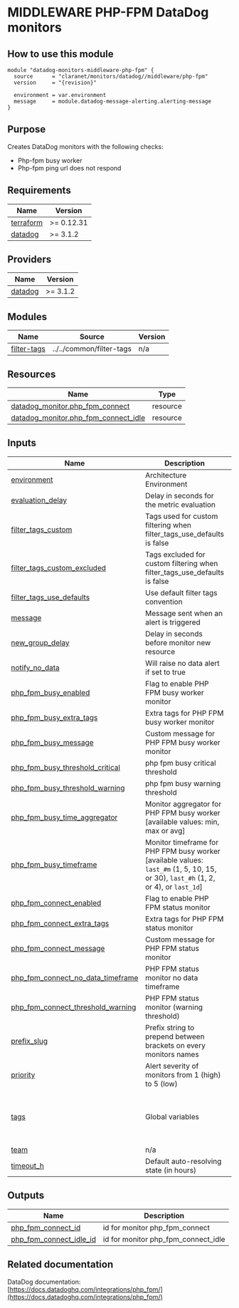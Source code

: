 # MIDDLEWARE PHP-FPM DataDog monitors

## How to use this module

```hcl
module "datadog-monitors-middleware-php-fpm" {
  source      = "claranet/monitors/datadog//middleware/php-fpm"
  version     = "{revision}"

  environment = var.environment
  message     = module.datadog-message-alerting.alerting-message
}

```

## Purpose

Creates DataDog monitors with the following checks:

- Php-fpm busy worker
- Php-fpm ping url does not respond

<!-- BEGIN_TF_DOCS -->
## Requirements

| Name | Version |
|------|---------|
| <a name="requirement_terraform"></a> [terraform](#requirement\_terraform) | >= 0.12.31 |
| <a name="requirement_datadog"></a> [datadog](#requirement\_datadog) | >= 3.1.2 |

## Providers

| Name | Version |
|------|---------|
| <a name="provider_datadog"></a> [datadog](#provider\_datadog) | >= 3.1.2 |

## Modules

| Name | Source | Version |
|------|--------|---------|
| <a name="module_filter-tags"></a> [filter-tags](#module\_filter-tags) | ../../common/filter-tags | n/a |

## Resources

| Name | Type |
|------|------|
| [datadog_monitor.php_fpm_connect](https://registry.terraform.io/providers/DataDog/datadog/latest/docs/resources/monitor) | resource |
| [datadog_monitor.php_fpm_connect_idle](https://registry.terraform.io/providers/DataDog/datadog/latest/docs/resources/monitor) | resource |

## Inputs

| Name | Description | Type | Default | Required |
|------|-------------|------|---------|:--------:|
| <a name="input_environment"></a> [environment](#input\_environment) | Architecture Environment | `string` | n/a | yes |
| <a name="input_evaluation_delay"></a> [evaluation\_delay](#input\_evaluation\_delay) | Delay in seconds for the metric evaluation | `number` | `15` | no |
| <a name="input_filter_tags_custom"></a> [filter\_tags\_custom](#input\_filter\_tags\_custom) | Tags used for custom filtering when filter\_tags\_use\_defaults is false | `string` | `"*"` | no |
| <a name="input_filter_tags_custom_excluded"></a> [filter\_tags\_custom\_excluded](#input\_filter\_tags\_custom\_excluded) | Tags excluded for custom filtering when filter\_tags\_use\_defaults is false | `string` | `""` | no |
| <a name="input_filter_tags_use_defaults"></a> [filter\_tags\_use\_defaults](#input\_filter\_tags\_use\_defaults) | Use default filter tags convention | `string` | `"true"` | no |
| <a name="input_message"></a> [message](#input\_message) | Message sent when an alert is triggered | `any` | n/a | yes |
| <a name="input_new_group_delay"></a> [new\_group\_delay](#input\_new\_group\_delay) | Delay in seconds before monitor new resource | `number` | `300` | no |
| <a name="input_notify_no_data"></a> [notify\_no\_data](#input\_notify\_no\_data) | Will raise no data alert if set to true | `bool` | `true` | no |
| <a name="input_php_fpm_busy_enabled"></a> [php\_fpm\_busy\_enabled](#input\_php\_fpm\_busy\_enabled) | Flag to enable PHP FPM busy worker monitor | `string` | `"true"` | no |
| <a name="input_php_fpm_busy_extra_tags"></a> [php\_fpm\_busy\_extra\_tags](#input\_php\_fpm\_busy\_extra\_tags) | Extra tags for PHP FPM busy worker monitor | `list(string)` | `[]` | no |
| <a name="input_php_fpm_busy_message"></a> [php\_fpm\_busy\_message](#input\_php\_fpm\_busy\_message) | Custom message for PHP FPM busy worker monitor | `string` | `""` | no |
| <a name="input_php_fpm_busy_threshold_critical"></a> [php\_fpm\_busy\_threshold\_critical](#input\_php\_fpm\_busy\_threshold\_critical) | php fpm busy critical threshold | `number` | `90` | no |
| <a name="input_php_fpm_busy_threshold_warning"></a> [php\_fpm\_busy\_threshold\_warning](#input\_php\_fpm\_busy\_threshold\_warning) | php fpm busy warning threshold | `number` | `80` | no |
| <a name="input_php_fpm_busy_time_aggregator"></a> [php\_fpm\_busy\_time\_aggregator](#input\_php\_fpm\_busy\_time\_aggregator) | Monitor aggregator for PHP FPM busy worker [available values: min, max or avg] | `string` | `"avg"` | no |
| <a name="input_php_fpm_busy_timeframe"></a> [php\_fpm\_busy\_timeframe](#input\_php\_fpm\_busy\_timeframe) | Monitor timeframe for PHP FPM busy worker [available values: `last_#m` (1, 5, 10, 15, or 30), `last_#h` (1, 2, or 4), or `last_1d`] | `string` | `"last_10m"` | no |
| <a name="input_php_fpm_connect_enabled"></a> [php\_fpm\_connect\_enabled](#input\_php\_fpm\_connect\_enabled) | Flag to enable PHP FPM status monitor | `string` | `"true"` | no |
| <a name="input_php_fpm_connect_extra_tags"></a> [php\_fpm\_connect\_extra\_tags](#input\_php\_fpm\_connect\_extra\_tags) | Extra tags for PHP FPM status monitor | `list(string)` | `[]` | no |
| <a name="input_php_fpm_connect_message"></a> [php\_fpm\_connect\_message](#input\_php\_fpm\_connect\_message) | Custom message for PHP FPM status monitor | `string` | `""` | no |
| <a name="input_php_fpm_connect_no_data_timeframe"></a> [php\_fpm\_connect\_no\_data\_timeframe](#input\_php\_fpm\_connect\_no\_data\_timeframe) | PHP FPM status monitor no data timeframe | `string` | `10` | no |
| <a name="input_php_fpm_connect_threshold_warning"></a> [php\_fpm\_connect\_threshold\_warning](#input\_php\_fpm\_connect\_threshold\_warning) | PHP FPM status monitor (warning threshold) | `string` | `3` | no |
| <a name="input_prefix_slug"></a> [prefix\_slug](#input\_prefix\_slug) | Prefix string to prepend between brackets on every monitors names | `string` | `""` | no |
| <a name="input_priority"></a> [priority](#input\_priority) | Alert severity of monitors from 1 (high) to 5 (low) | `number` | `null` | no |
| <a name="input_tags"></a> [tags](#input\_tags) | Global variables | `list(string)` | <pre>[<br>  "type:middleware",<br>  "provider:php-fpm",<br>  "resource:php-fpm"<br>]</pre> | no |
| <a name="input_team"></a> [team](#input\_team) | n/a | `string` | `"claranet"` | no |
| <a name="input_timeout_h"></a> [timeout\_h](#input\_timeout\_h) | Default auto-resolving state (in hours) | `number` | `0` | no |

## Outputs

| Name | Description |
|------|-------------|
| <a name="output_php_fpm_connect_id"></a> [php\_fpm\_connect\_id](#output\_php\_fpm\_connect\_id) | id for monitor php\_fpm\_connect |
| <a name="output_php_fpm_connect_idle_id"></a> [php\_fpm\_connect\_idle\_id](#output\_php\_fpm\_connect\_idle\_id) | id for monitor php\_fpm\_connect\_idle |
<!-- END_TF_DOCS -->
## Related documentation

DataDog documentation: [https://docs.datadoghq.com/integrations/php_fpm/](https://docs.datadoghq.com/integrations/php_fpm/)
